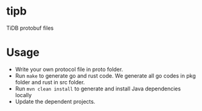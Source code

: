 # tipb
TiDB protobuf files

# Usage

+ Write your own protocol file in proto folder.
+ Run `make` to generate go and rust code. 
    We generate all go codes in pkg folder and rust in src folder.
+ Run `mvn clean install` to generate and install Java dependencies locally
+ Update the dependent projects.

